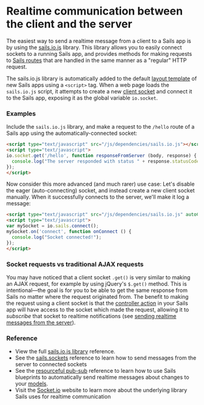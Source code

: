 # Realtime communication between the client and the server

The easiest way to send a realtime message from a client to a Sails app is by using the [sails.io.js](http://sailsjs.com/documentation/reference/web-sockets/sails-io-js) library.  This library allows you to easily connect sockets to a running Sails app, and provides methods for making requests to [Sails routes](http://sailsjs.com/documentation/concepts/routes) that are handled in the same manner as a "regular" HTTP request.

The sails.io.js library is automatically added to the default [layout template](http://sailsjs.com/documentation/concepts/views/layouts) of new Sails apps using a `<script>` tag.  When a web page loads the `sails.io.js` script, it attempts to create a new [client socket](http://sailsjs.com/documentation/reference/web-sockets/socket-client/sails-socket) and connect it to the Sails app, exposing it as the global variable `io.socket`.

### Examples

Include the `sails.io.js` library, and make a request to the `/hello` route of a Sails app using the automatically-connected socket:

```html
<script type="text/javascript" src="/js/dependencies/sails.io.js"></script>
<script type="text/javascript">
io.socket.get('/hello', function responseFromServer (body, response) {
  console.log("The server responded with status " + response.statusCode + " and said: ", body);
});
</script>
```

Now consider this more advanced (and much rarer) use case: Let's disable the eager (auto-connecting) socket, and instead create a new client socket manually.  When it successfully connects to the server, we'll make it log a message:
```html
<script type="text/javascript" src="/js/dependencies/sails.io.js" autoConnect="false"></script>
<script type="text/javascript">
var mySocket = io.sails.connect();
mySocket.on('connect', function onConnect () {
  console.log("Socket connected!");
});
</script>
```

### Socket requests vs traditional AJAX requests

You may have noticed that a client socket `.get()` is very similar to making an AJAX request, for example by using jQuery's `$.get()` method.  This is intentional&mdash;the goal is for you to be able to get the same response from Sails no matter where the request originated from.  The benefit to making the request using a client socket is that the [controller action](http://sailsjs.com/documentation/concepts/controllers#?actions) in your Sails app will have access to the socket which made the request, allowing it to _subscribe_ that socket to realtime notifications (see [sending realtime messages from the server](http://sailsjs.com/documentation/concepts/realtime/on-the-server)).

### Reference

* View the full [sails.io.js library](http://sailsjs.com/documentation/reference/web-sockets/socket-client) reference.
* See the [sails.sockets](http://sailsjs.com/documentation/reference/web-sockets/sails-sockets) reference to learn how to send messages from the server to connected sockets
* See the [resourceful pub-sub](http://sailsjs.com/documentation/reference/web-sockets/resourceful-pub-sub) reference to learn how to use Sails blueprints to automatically send realtime messages about changes to your [models](http://sailsjs.com/documentation/concepts/models-and-orm/models).
* Visit the [Socket.io](http://socket.io) website to learn more about the underlying library Sails uses for realtime communication

<docmeta name="displayName" value="On the client">
